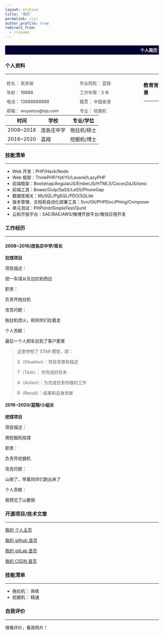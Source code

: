 ```yaml
---
layout: archive
title: '简历'
permalink: /cv/
author_profile: true
redirect_from:
  - /resume
---
```


<!--{% include base_path %} -->

<div style="background-color: #000033;width: 100%;">
	<h4 style="color: white;text-align: right;padding: 5px;">个人简历</h4>
</div>

### 个人资料

---

<div style="float: left;display: flex;flex-wrap: wrap;width: 90%;justify-content: space-between;">
    <div style="width: 45%;font-weight: 500;color: #4c4c4c;font-size: 14px;margin: 5px;">姓名： 吴彦祖</div>
    <div style="width: 45%;font-weight: 500;color: #4c4c4c;font-size: 14px;margin: 5px;">毕业院校： 蓝翔</div>
    <div style="width: 45%;font-weight: 500;color: #4c4c4c;font-size: 14px;margin: 5px;">年龄： 19888</div>
    <div style="width: 45%;font-weight: 500;color: #4c4c4c;font-size: 14px;margin: 5px;">工作年限：3 年</div>
    <div style="width: 45%;font-weight: 500;color: #4c4c4c;font-size: 14px;margin: 5px;">电话： 13888888888</div>
    <div style="width: 45%;font-weight: 500;color: #4c4c4c;font-size: 14px;margin: 5px;">籍贯： 中国香港</div>
    <div style="width: 45%;font-weight: 500;color: #4c4c4c;font-size: 14px;margin: 5px;">邮箱： wuyanzu@qq.com</div>
    <div style="width: 45%;font-weight: 500;color: #4c4c4c;font-size: 14px;margin: 5px;">专业： 挖掘机</div>
</div>
<!-- <div>
    <div style="float: right;margin-right: 10px;">
        <img src="https://ybl822124461.github.io//images/jiqimao.png" width="120px" height="150px" style="box-shadow: 5px 5px 5px rgba(0,0,0,.5);">
    </div>
</div> -->

### 教育背景

---

| 时间      | 学校       | 专业/学位   |
| --------- | ---------- | ----------- |
| 2008~2016 | 庞各庄中学 | 拖拉机/硕士 |
| 2016~2020 | 蓝翔       | 挖掘机/博士 |

### 技能清单

---

- Web 开发：PHP/Hack/Node
- Web 框架：ThinkPHP/Yaf/Yii/Lavarel/LazyPHP
- 前端框架：Bootstrap/AngularJS/EmberJS/HTML5/Cocos2dJS/ionic
- 前端工具：Bower/Gulp/SaSS/LeSS/PhoneGap
- 数据库相关：MySQL/PgSQL/PDO/SQLite
- 版本管理、文档和自动化部署工具：Svn/Git/PHPDoc/Phing/Composer
- 单元测试：PHPUnit/SimpleTest/Qunit
- 云和开放平台：SAE/BAE/AWS/微博开放平台/微信应用开发

### 工作经历

---

#### 2008~2016/庞各庄中学/班长

**拉煤项目**

项目描述：

把一车煤从东边拉到西边

职责：

负责开拖拉机

攻克问题：

拖拉机熄火，和同伴们拉着走

个人贡献：

最后一个人把车拉到了客户那里

> 这里参照了 STAR 模型，即：
>
> S（Situation）：项目背景和描述
>
> T（Task）： 你完成的任务
>
> A（Action）：为完成任务你做的工作
>
> R（Result）：结果和自身贡献

#### 2016~2020/蓝翔/小组长

**挖煤项目**

项目描述：

用挖掘机挖煤

职责：

负责开挖掘机

攻克问题：

山倒了，带着同伴们跑出来了

个人贡献：

我预见了山要倒

### 开源项目/技术文章

---

[我的 个人主页](https://ybl822124461.github.io/)

[我的 github 首页](https://github.com/ybl822124461)

[我的 gitLab 首页](http://120.46.177.122/dashboard/projects)

[我的 CSDN 首页](https://blog.csdn.net/weixin_45914944)

### 技能清单

---

- 拖拉机： 熟练
- 挖掘机： 精通

### 自我评价

---

很难评价，看我照片！
